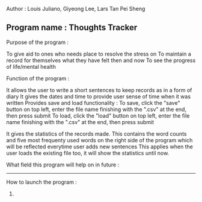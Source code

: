 Author : Louis Juliano, Giyeong Lee, Lars Tan Pei Sheng

Program name : Thoughts Tracker
--------------------------------------------------------
Purpose of the program :

To give aid to ones who needs place to resolve the stress on
To maintain a record for themselves what they have felt then and now
To see the progress of life/mental health


Function of the program :

It allows the user to write a short sentences to keep records as in a form of diary
It gives the dates and time to provide user sense of time when it was written
Provides save and load functionality : To save, click the "save" button on top left, enter the file name finishing with the ".csv" at the end, then press submit
                                       To load, click the "load" button on top left, enter the file name finishing with the ".csv" at the end, then press submit

It gives the statistics of the records made.
This contains the word counts and five most frequenty used words on the right side of the program which will be reflected everytime user adds new sentences
This applies when the user loads the existing file too, it will show the statistics until now.


What field this program will help on in future :



------------------------------------------------------
How to launch the program :

1)

